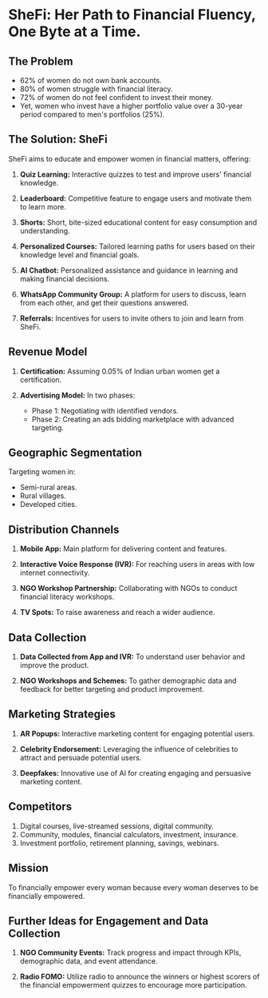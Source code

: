 # SheFi: Her Path to Financial Fluency, One Byte at a Time.

## The Problem

- 62% of women do not own bank accounts.
- 80% of women struggle with financial literacy.
- 72% of women do not feel confident to invest their money.
- Yet, women who invest have a higher portfolio value over a 30-year period compared to men's portfolios (25%).

## The Solution: SheFi

SheFi aims to educate and empower women in financial matters, offering:

1. **Quiz Learning:** Interactive quizzes to test and improve users' financial knowledge.

2. **Leaderboard:** Competitive feature to engage users and motivate them to learn more.

3. **Shorts:** Short, bite-sized educational content for easy consumption and understanding.

4. **Personalized Courses:** Tailored learning paths for users based on their knowledge level and financial goals.

5. **AI Chatbot:** Personalized assistance and guidance in learning and making financial decisions.

6. **WhatsApp Community Group:** A platform for users to discuss, learn from each other, and get their questions answered.

7. **Referrals:** Incentives for users to invite others to join and learn from SheFi.

## Revenue Model

1. **Certification:** Assuming 0.05% of Indian urban women get a certification.

2. **Advertising Model:** In two phases:

    - Phase 1: Negotiating with identified vendors.
    - Phase 2: Creating an ads bidding marketplace with advanced targeting.

## Geographic Segmentation

Targeting women in:

- Semi-rural areas.
- Rural villages.
- Developed cities.

## Distribution Channels

1. **Mobile App:** Main platform for delivering content and features.

2. **Interactive Voice Response (IVR):** For reaching users in areas with low internet connectivity.

3. **NGO Workshop Partnership:** Collaborating with NGOs to conduct financial literacy workshops.

4. **TV Spots:** To raise awareness and reach a wider audience.

## Data Collection

1. **Data Collected from App and IVR:** To understand user behavior and improve the product.

2. **NGO Workshops and Schemes:** To gather demographic data and feedback for better targeting and product improvement.

## Marketing Strategies

1. **AR Popups:** Interactive marketing content for engaging potential users.

2. **Celebrity Endorsement:** Leveraging the influence of celebrities to attract and persuade potential users.

3. **Deepfakes:** Innovative use of AI for creating engaging and persuasive marketing content.

## Competitors

1. Digital courses, live-streamed sessions, digital community.
2. Community, modules, financial calculators, investment, insurance.
3. Investment portfolio, retirement planning, savings, webinars.

## Mission

To financially empower every woman because every woman deserves to be financially empowered.

## Further Ideas for Engagement and Data Collection

1. **NGO Community Events:** Track progress and impact through KPIs, demographic data, and event attendance.

2. **Radio FOMO:** Utilize radio to announce the winners or highest scorers of the financial empowerment quizzes to encourage more participation.
